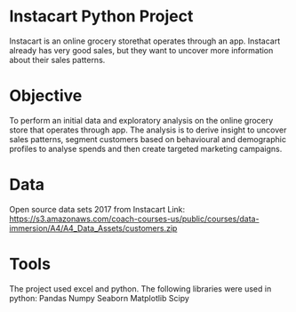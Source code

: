 # Instacart Python Project
Instacart is an online grocery storethat operates through an app. Instacart already has very good sales, but they
want to uncover more information about their sales patterns.

# Objective 
To perform an initial data and exploratory analysis on the online grocery store that operates through app. The analysis is to derive insight to uncover sales patterns, segment customers based on behavioural and demographic profiles to analyse spends and then create targeted marketing campaigns.

# Data 
Open source data sets 2017 from Instacart
Link: https://s3.amazonaws.com/coach-courses-us/public/courses/data-immersion/A4/A4_Data_Assets/customers.zip

# Tools

The project used excel and python. The following libraries were used in python:
Pandas
Numpy
Seaborn
Matplotlib
Scipy


